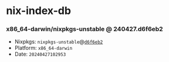 # nix-index-db
### x86_64-darwin/nixpkgs-unstable @ 240427.d6f6eb2
- Nixpkgs: `nixpkgs-unstable`@[`d6f6eb2`](https://github.com/NixOS/nixpkgs/commit/d6f6eb2a984f2ba9a366c31e4d36d65465683450)
- Platform: `x86_64-darwin`
- Date: `20240427102953`
